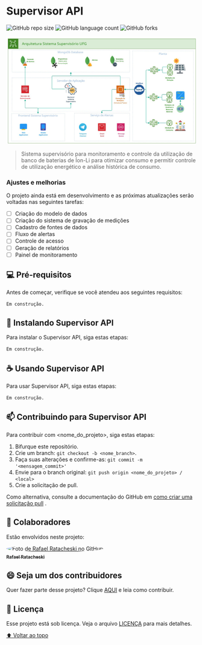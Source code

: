 # Supervisor API

<!---Esses são exemplos. Veja https://shields.io para outras pessoas ou para personalizar este conjunto de escudos. Você pode querer incluir dependências, status do projeto e informações de licença aqui--->

![GitHub repo size](https://img.shields.io/github/repo-size/iuricode/README-template?style=for-the-badge)
![GitHub language count](https://img.shields.io/github/languages/count/iuricode/README-template?style=for-the-badge)
![GitHub forks](https://img.shields.io/github/forks/iuricode/README-template?style=for-the-badge)

<img src="arquitetura-sistema.png" alt="arquitetura do sistema">

> Sistema supervisório para monitoramento e controle da utilização de banco de baterias de Íon-Li para otimizar consumo
> e permitir controle
> de utilização energético e análise histórica de consumo.

### Ajustes e melhorias

O projeto ainda está em desenvolvimento e as próximas atualizações serão voltadas nas seguintes tarefas:

- [ ] Criação do modelo de dados
- [ ] Criação do sistema de gravação de medições
- [ ] Cadastro de fontes de dados
- [ ] Fluxo de alertas
- [ ] Controle de acesso
- [ ] Geração de relatórios
- [ ] Painel de monitoramento

## 💻 Pré-requisitos

Antes de começar, verifique se você atendeu aos seguintes requisitos:

[//]: # (* Você instalou a versão mais recente de `<linguagem / dependência / requeridos>`)

[//]: # (* Você tem uma máquina `<Windows / Linux / Mac>`. Indique qual sistema operacional é compatível / não compatível.)

[//]: # (* Você leu `<guia / link / documentação_relacionada_ao_projeto>`.)

```
Em construção.
```

## 🚀 Instalando Supervisor API

Para instalar o Supervisor API, siga estas etapas:

```
Em construção.
```

## ☕ Usando Supervisor API

Para usar Supervisor API, siga estas etapas:

```
Em construção.
```

## 📫 Contribuindo para Supervisor API

<!---Se o seu README for longo ou se você tiver algum processo ou etapas específicas que deseja que os contribuidores sigam, considere a criação de um arquivo CONTRIBUTING.md separado--->
Para contribuir com <nome_do_projeto>, siga estas etapas:

1. Bifurque este repositório.
2. Crie um branch: `git checkout -b <nome_branch>`.
3. Faça suas alterações e confirme-as: `git commit -m '<mensagem_commit>'`
4. Envie para o branch original: `git push origin <nome_do_projeto> / <local>`
5. Crie a solicitação de pull.

Como alternativa, consulte a documentação do GitHub
em [como criar uma solicitação pull](https://help.github.com/en/github/collaborating-with-issues-and-pull-requests/creating-a-pull-request)
.

## 🤝 Colaboradores

Estão envolvidos neste projeto:
<div>
    <a href="https://github.com/ratacheski">
        <img src="https://avatars.githubusercontent.com/u/15971103?v=4" width="100px;" alt="Foto de Rafael Ratacheski no GitHub" style="border-radius: 50%"/><br>
        <sub>
            <b>Rafael Ratacheski</b>
        </sub>
    </a>
</div>

## 😄 Seja um dos contribuidores<br>

Quer fazer parte desse projeto? Clique [AQUI](CONTRIBUTING.md) e leia como contribuir.

## 📝 Licença

Esse projeto está sob licença. Veja o arquivo [LICENÇA](LICENSE.md) para mais detalhes.

[⬆ Voltar ao topo](#supervisor-api)<br>